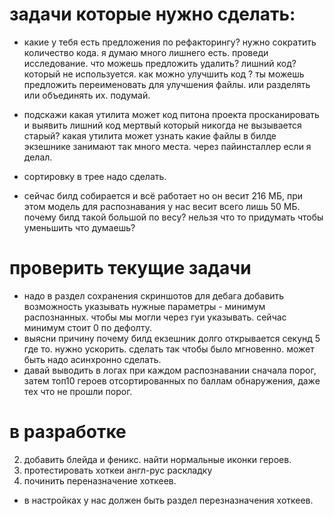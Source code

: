 

# задачи которые нужно сделать:




- какие у тебя есть предложения по рефакторингу? нужно сократить количество кода. я думаю много лишнего есть. проведи исследование. что можешь предложить удалить? лишний код? который не используется. как можно улучшить код ? ты можешь предложить переименовать для улучшения файлы. или разделять или объединять их. подумай. 



- подскажи какая утилита может код питона проекта просканировать и выявить лишний код мертвый который никогда не вызывается старый?
какая утилита может узнать какие файлы в билде экзешнике занимают так много места. через пайинсталлер если я делал.


- сортировку в трее надо сделать.

- сейчас билд собирается и всё работает но он весит 216 МБ, при этом модель для распознавания у нас весит всего лишь 50 МБ. почему билд такой большой по весу? нельзя что то придумать чтобы уменьшить что думаешь?





# проверить текущие задачи

- надо в раздел сохранения скриншотов для дебага добавить возможность указывать нужные параметры - минимум распознанных. чтобы мы могли через гуи указывать. сейчас минимум стоит 0 по дефолту.
- выясни причину почему билд екзешник долго открывается секунд 5 где то. нужно ускорить. сделать так чтобы было мгновенно. может быть надо асинхронно сделать.
- давай выводить в логах при каждом распознавании сначала порог, затем топ10 героев отсортированных по баллам обнаружения, даже тех что не прошли порог. 






# в разработке
2. добавить блейда и феникс. найти нормальные иконки героев.
3. протестировать хоткеи англ-рус раскладку
7. починить переназначение хоткеев.
- в настройках у нас должен быть раздел перезназначения хоткеев.




